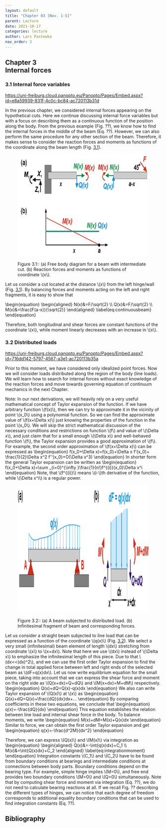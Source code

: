 ```yaml
---
layout: default
title: "Chapter 03 [Nov. 1-5]"
parent: Lecture
date: 2021-10-17
categories: lecture
author: Lars Pastewka
nav_order: 3
---
```



<h2 class='chapterHead'><span class='titlemark'>Chapter 3</span><br /><a id='x1-10003'></a>Internal forces</h2>
<h3 class='sectionHead'><span class='titlemark'>3.1 </span> <a id='x1-20003.1'></a>Internal force variables</h3>
<!-- l. 5 --><p class='noindent'><a href='https://uni-freiburg.cloud.panopto.eu/Panopto/Pages/Embed.aspx?id=e8a59939-831f-4c0c-bc84-ac720113b31d' class='url'><span class='cmtt-12'>https://uni-freiburg.cloud.panopto.eu/Panopto/Pages/Embed.aspx?id=e8a59939-831f-4c0c-bc84-ac720113b31d</span></a>
</p><!-- l. 7 --><p class='indent'> In the previous chapter, we considered internal forces appearing on the
hypothetical cuts. Here we continue discussing internal force variables but with a
focus on describing them as a continuous function of the position along the body.
From the previous example (Fig. <span class='cmbx-12'>??</span>), we know how to find the internal forces in
the middle of the beam (Eq. <span class='cmbx-12'>??</span>). However, we can also perform the same
procedure for any other section of the beam. Therefore, it makes sense to consider
the reaction forces and moments as functions of the coordinate along the beam
length (Fig. <a href='#x1-2001r1'>3.1<!-- tex4ht:ref: fig:contforce --></a>).
</p>
<figure class='figure'>







<!-- l. 14 --><p class='noindent'> <img src='newFigures/ch3_ContinuousForce-.png' height='329' width='467' alt='PIC' /> <a id='x1-2001r1'></a>
<a id='x1-2002'></a>
</p>
<figcaption class='caption'><span class='id'>Figure 3.1:: </span><span class='content'>(a) Free body diagram for a beam with intermediate cut. (b)
Reaction forces and moments as functions of coordinate \(x\). </span></figcaption><!-- tex4ht:label?: x1-2001r3.1 -->



</figure>
<!-- l. 20 --><p class='indent'> Let us consider a cut located at the distance \(x\) from the left hinge/wall
(Fig. <a href='#x1-2001r1'>3.1<!-- tex4ht:ref: fig:contforce --></a>). By balancing forces and moments acting on the left and right
fragments, it is easy to show that
</p><!-- l. 29 --><p class='indent'> \begin{equation} \begin{aligned} N(x)&amp;=F/\sqrt{2} \\ Q(x)&amp;=F/\sqrt{2} \\ M(x)&amp;=\frac{F(a-x)}{\sqrt{2}} \end{aligned} \label{eq:continuousbeam} \end{equation}
</p><!-- l. 31 --><p class='indent'> Therefore, both longitudinal and shear forces are constant functions
of the coordinate \(x\), while moment linearly decreases with an increase in
\(x\).
</p>
<h3 class='sectionHead'><span class='titlemark'>3.2 </span> <a id='x1-30003.2'></a>Distributed loads</h3>
<!-- l. 35 --><p class='noindent'><a href='https://uni-freiburg.cloud.panopto.eu/Panopto/Pages/Embed.aspx?id=716dd142-5797-4567-a3e1-ac720113b35a' class='url'><span class='cmtt-12'>https://uni-freiburg.cloud.panopto.eu/Panopto/Pages/Embed.aspx?id=716dd142-5797-4567-a3e1-ac720113b35a</span></a>
</p><!-- l. 37 --><p class='indent'> Prior to this moment, we have considered only idealized point forces. Now we
will consider loads distributed along the region of the body (line loads). We will
learn how to search for internal forces without exact knowledge of the reaction
forces and move towards governing equation of continuum mechanics in the next
Chapter.
</p>
<div class='framedenv' id='shaded*-1'>
<!-- l. 39 --><p class='noindent'><span class='underline'><span class='cmbx-12'>Note:</span></span> In our next derivations, we will heavily rely on a very useful mathematical
concept of Taylor expansion of the function. If we have arbitrary function \(f(x)\), then
we can try to approximate it in the vicinity of point \(x_0\) using a polynomial function.
So we can find the approximate value of \(f(x+\Delta x)\) just knowing the properties of the
function in the point \(x_0\). We will skip the strict mathematical discussion of the
necessary conditions and restrictions on function \(f\) and value of \(\Delta x\), and just claim
that for a small enough \(\Delta x\) and well-behaved function \(f\), the Taylor expansion
provides a good approximation of \(f\). For example, the second order approximation
of \(f(x+\Delta x)\) can be expressed as \begin{equation} f(x_0+\Delta x)=f(x_0)+\Delta x f'(x_0)+ \frac{1}{2}\Delta x^2 f''(x_0)+O(\Delta x^3) \end{equation}
In shorter form the general Taylor expansion can be written as \begin{equation} f(x_0+\Delta x)=\sum _{i=0}^{\infty }\frac{1}{n!}f^{(i)}(x_0)\Delta x^i \end{equation}
Note, that \(f^{(i)}\) means \(i-\)th derivative of the function, while \(\Delta x^i\) is a regular power. </p></div>
<figure class='figure'>







<!-- l. 57 --><p class='noindent'> <img src='newFigures/ch3_DistributedLoad-.png' height='412' width='585' alt='PIC' /> <a id='x1-3001r2'></a>
<a id='x1-3002'></a>
</p>
<figcaption class='caption'><span class='id'>Figure 3.2:: </span><span class='content'>(a) A beam subjected to distributed load. (b) Infinitesimal
fragment of beam and corresponding forces. </span></figcaption><!-- tex4ht:label?: x1-3001r3.2 -->



</figure>
<!-- l. 63 --><p class='indent'> Let us consider a straight beam subjected to line load that can be expressed as
a function of the coordinate \(q(x)\) (Fig. <a href='#x1-3001r2'>3.2<!-- tex4ht:ref: fig:distrload --></a>). We select a very small (infinitesimal)
beam element of length \(dx\) stretching from coordinate \(x\) to \(x+dx\). Note that here we use \(dx\)
instead of \(\Delta x\) to emphasize the infinitesimal length of this piece. Due to that \(dx&lt;&lt;(dx)^2\), and
we can use the first order Taylor expansion to find the change in total applied
force between left and right ends of the selected beam as \(dF=q(x)dx\). Let us now write
equilibrium equation for the small piece, taking into account that we can
express the shear force and moment on the right side as \(Q(x+dx)=Q+dQ\) and \(M(x+dx)=M+dM\) respectively.
\begin{equation} Q(x)+dQ=Q(x)-q(x)dx \end{equation}
We also can write Taylor expansion of \(Q(x)\) at \(x\) as \begin{equation} Q(x)+dQ=Q(x)+\frac{dQ}{dx}dx+... \end{equation}
By comparing coefficients in these two equations, we conclude that \begin{equation} q(x)=-\frac{dQ}{dx} \end{equation}
This equation establishes the relation between line load and internal shear force in
the body. To balance moments, we write \begin{equation} M(x)+dM=M(x)+Q(x)dx \end{equation}
Similar to force, we can obtain the first order Taylor expansion and get \begin{equation} q(x)=-\frac{d^2M}{dx^2} \end{equation}
</p><!-- l. 84 --><p class='indent'> Therefore, we can express \(Q(x)\) and \(M(x)\) via integration as \begin{equation} \begin{aligned} Q(x)&amp;=-\int{q(x)dx}+C_1 \\ M(x)&amp;=\int{Q(x)dx}+C_2 \end{aligned} \label{eq:integrationmoment} \end{equation}
Integration constants \(C_1\) and \(C_2\) have to be found from boundary conditions at
bearings and intermediate conditions at connections between body parts.
Boundary conditions depend on the bearing type. For example, simple hinge
implies \(M=0\), and free end provides two boundary conditions \(M=0\) and \(Q=0\) simultaneously.
Note that by computing shear force and moment via integration (Eq. <span class='cmbx-12'>??</span>), we do
not need to calculate bearing reactions at all. If we recall Fig. <span class='cmbx-12'>??</span> describing the
different types of hinges, we can notice that each degree of freedom corresponds to
additional equality boundary conditions that can be used to find integration
constants (Eq. <span class='cmbx-12'>??</span>).



</p>
<h2 class='likechapterHead'><a id='x1-40003.2'></a>Bibliography</h2>

